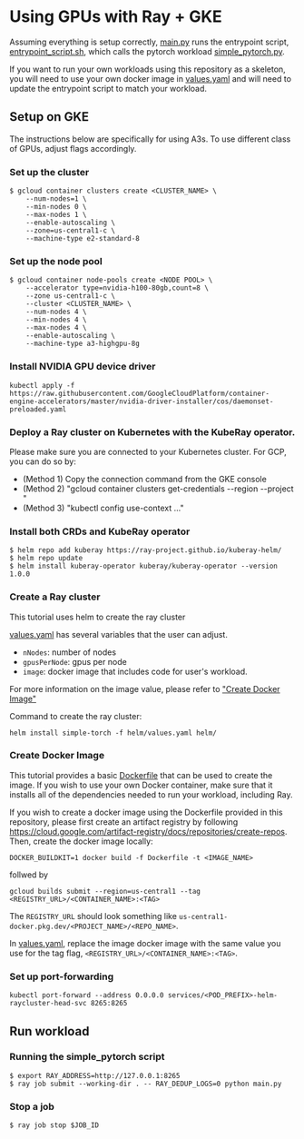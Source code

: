 # Using GPUs with Ray + GKE
Assuming everything is setup correctly, [main.py](main.py) runs the entrypoint script, [entrypoint_script.sh](entrypoint_script.sh), which calls the pytorch workload [simple_pytorch.py](simple_pytorch.py).

If you want to run your own workloads using this repository as a skeleton, you will need to use your own docker image in [values.yaml](helm/values.yaml) and will need to update the entrypoint script to match your workload.

## Setup on GKE
The instructions below are specifically for using A3s. To use different class of GPUs, adjust flags accordingly.
### Set up the cluster
```
$ gcloud container clusters create <CLUSTER_NAME> \
    --num-nodes=1 \
    --min-nodes 0 \
    --max-nodes 1 \
    --enable-autoscaling \
    --zone=us-central1-c \
    --machine-type e2-standard-8
```

### Set up the node pool
```
$ gcloud container node-pools create <NODE POOL> \
    --accelerator type=nvidia-h100-80gb,count=8 \
    --zone us-central1-c \
    --cluster <CLUSTER_NAME> \
    --num-nodes 4 \
    --min-nodes 4 \
    --max-nodes 4 \
    --enable-autoscaling \
    --machine-type a3-highgpu-8g
```

### Install NVIDIA GPU device driver
```
kubectl apply -f https://raw.githubusercontent.com/GoogleCloudPlatform/container-engine-accelerators/master/nvidia-driver-installer/cos/daemonset-preloaded.yaml
```

### Deploy a Ray cluster on Kubernetes with the KubeRay operator.
Please make sure you are connected to your Kubernetes cluster. For GCP, you can do so by:
- (Method 1) Copy the connection command from the GKE console
- (Method 2) "gcloud container clusters get-credentials <your-cluster-name> --region <your-region> --project <your-project>"
- (Method 3) "kubectl config use-context ..."

### Install both CRDs and KubeRay operator
```
$ helm repo add kuberay https://ray-project.github.io/kuberay-helm/
$ helm repo update
$ helm install kuberay-operator kuberay/kuberay-operator --version 1.0.0
```

### Create a Ray cluster
This tutorial uses helm to create the ray cluster

[values.yaml](helm/values.yaml) has several variables that the user can adjust.
* `nNodes`: number of nodes
* `gpusPerNode`: gpus per node
* `image`: docker image that includes code for user's workload.

For more information on the image value, please refer to ["Create Docker Image"](#create-docker-image)

Command to create the ray cluster:
```
helm install simple-torch -f helm/values.yaml helm/
```

### Create Docker Image
This tutorial provides a basic [Dockerfile](Dockerfile) that can be used to create the image. If you wish to use your own Docker container, make sure that it installs all of the dependencies needed to run your workload, including Ray.

If you wish to create a docker image using the Dockerfile provided in this repository, please first create an artifact registry by following https://cloud.google.com/artifact-registry/docs/repositories/create-repos. Then, create the docker image locally:
```
DOCKER_BUILDKIT=1 docker build -f Dockerfile -t <IMAGE_NAME>
```
follwed by
```
gcloud builds submit --region=us-central1 --tag <REGISTRY_URL>/<CONTAINER_NAME>:<TAG>
```

The `REGISTRY_URL` should look something like `us-central1-docker.pkg.dev/<PROJECT_NAME>/<REPO_NAME>`.

In [values.yaml](helm/values.yaml), replace the image docker image with the same value you use for the tag flag, `<REGISTRY_URL>/<CONTAINER_NAME>:<TAG>`.

### Set up port-forwarding
```
kubectl port-forward --address 0.0.0.0 services/<POD_PREFIX>-helm-raycluster-head-svc 8265:8265
```

## Run workload
### Running the simple_pytorch script
```
$ export RAY_ADDRESS=http://127.0.0.1:8265
$ ray job submit --working-dir . -- RAY_DEDUP_LOGS=0 python main.py
```

### Stop a job
```
$ ray job stop $JOB_ID
```

